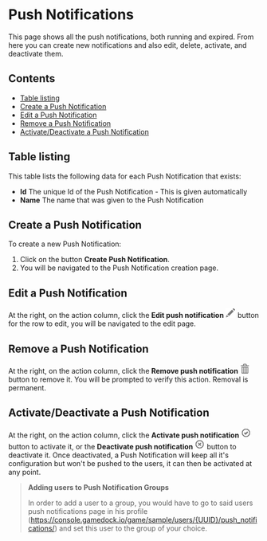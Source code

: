 # Push Notifications

This page shows all the push notifications, both running and expired. From here you can create new notifications and
also edit, delete, activate, and deactivate them.

## Contents

- [Table listing](#table-listing)
- [Create a Push Notification](#create-a-push-notification)
- [Edit a Push Notification](#edit-a-push-notification)
- [Remove a Push Notification](#remove-a-push-notification)
- [Activate/Deactivate a Push Notification](#activatedeactivate-a-push-notification)

## Table listing

This table lists the following data for each Push Notification that exists:

- **Id** The unique Id of the Push Notification - This is given automatically
- **Name** The name that was given to the Push Notification

## Create a Push Notification

To create a new Push Notification:

1. Click on the button **Create Push Notification**.
2. You will be navigated to the Push Notification creation page.

## Edit a Push Notification

At the right, on the action column, click the **Edit push
notification** ![pencil](https://github.com/azerion/gamedock-sdk/raw/master/docs/console/_images/pencil.png) button for
the row to edit, you will be navigated to the edit page.

## Remove a Push Notification

At the right, on the action column, click the **Remove push
notification** ![trash](https://github.com/azerion/gamedock-sdk/blob/master/docs/console/_images/trash.png) button to
remove it. You will be prompted to verify this action. Removal is permanent.

## Activate/Deactivate a Push Notification

At the right, on the action column, click the **Activate push
notification** ![trash](https://github.com/azerion/gamedock-sdk/blob/master/docs/console/_images/ok-circle.png) button
to activate it, or the **Deactivate push
notification** ![trash](https://github.com/azerion/gamedock-sdk/blob/master/docs/console/_images/remove-circle.png)
button to deactivate it. Once deactivated, a Push Notification will keep all it's configuration but won't be pushed to
the users, it can then be activated at any point.

> **Adding users to Push Notification Groups**
>
> In order to add a user to a group, you would have to go to said users push notifications page in his profile
> (https://console.gamedock.io/game/sample/users/{UUID}/push_notifications/) and set this user to the group of your choice.